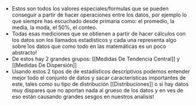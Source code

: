 - Estos son todos los valores especiales/formulas que se pueden conseguir a partir de hacer operaciones entre los datos, por ejemplo lo que siempre has escuchado desde primaria como:
  el promedio, la media, la moda, el 50%, el conteo.
- Todas esas mediciones que se obtienen a partir de hacer cálculos con los datos son los llamados estadísticos y cada una representa algo sobre los datos que como todo en las matemáticas es un poco abstracto!
- De estos hay 2 grandes grupos: [[Medidas De Tendencia Central]] y [[Medidas De Dispersión]]
- Usando estos 2 tipos de de estadísticos descriptivos podemos entender mejor todo el conjunto de datos y sacar características importantes de este, tales como su tipo de distribución [[Distribuciones]] o si hay datos muy dispares que no aportan nada al grueso de los datos y en ves de eso están causando grandes sesgos en nuestros analisis!